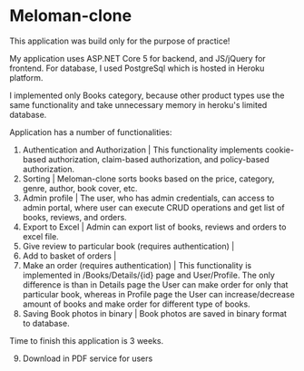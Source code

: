 # Meloman-clone

This application was build only for the purpose of practice!

My application uses ASP.NET Core 5 for backend, and JS/jQuery for frontend.
For database, I used PostgreSql which is hosted in Heroku platform.

I implemented only Books category, because other product types use the same functionality and take unnecessary memory in heroku's limited database.

Application has a number of functionalities:
1) Authentication and Authorization |
  This functionality implements cookie-based authorization, claim-based authorization, and policy-based authorization.
2) Sorting |
  Meloman-clone sorts books based on the price, category, genre, author, book cover, etc.
3) Admin profile |
  The user, who has admin credentials, can access to admin portal, where user can execute CRUD operations and get list of books, reviews, and orders.
4) Export to Excel |
  Admin can export list of books, reviews and orders to excel file.
5) Give review to particular book (requires authentication) |
6) Add to basket of orders |
7) Make an order (requires authentication) |
  This functionality is implemented in /Books/Details/{id} page and User/Profile. The only difference is than in Details page the User can make order for only that particular book, whereas in Profile page the User can increase/decrease amount of books and make order for different type of books.
8) Saving Book photos in binary |
  Book photos are saved in binary format to database.
  
  Time to finish this application is 3 weeks.
  
9) Download in PDF service for users
